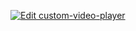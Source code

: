 [![Edit custom-video-player](https://codesandbox.io/static/img/play-codesandbox.svg)](https://codesandbox.io/s/custom-video-player-ncs9c?fontsize=14&hidenavigation=1&theme=dark)